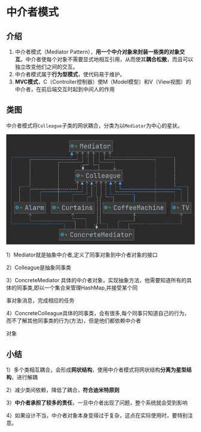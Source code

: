 # 中介者模式

## 介绍

1. 中介者模式（Mediator Pattern），**用一个中介对象来封装一些类的对象交互**。中介者使每个对象不需要显式地相互引用，从而使其**耦合松散**，而且可以独立改变他们之间的交互。
2. 中介者模式属于**行为型模式**，使代码易于维护。
3. **MVC模式**，C（Controller控制器）使M（Model模型）和V（View视图）的中介者，在前后端交互时起到中间人的作用







## 类图

中介者模式将`Colleague`子类的网状耦合，分类为以`Mediator`为中心的星状。

![image-20201122223206257](imgs/中介者模式/image-20201122223206257.png)

1）Mediator就是抽象中介者,定义了同事对象到中介者对象的接口

2）Colleague是抽象同事类

3）ConcreteMediator 具体的中介者对象，实现抽象方法，他需要知道所有的具体的同事类,即以一个集合来管理HashMap,并接受某个同

事对象消息，完成相应的任务

4）ConcreteColleague具体的同事类，会有很多,每个同事只知道自己的行为，而不了解其他同事类的行为(方法)，但是他们都依赖中介者

对象





## 小结

1）多个类相互耦合，会形成**网状结构**，使用中介者模式将网状结构**分离为星型结构**，进行解耦

2）减少类间依赖，降低了耦合，**符合迪米特原则**

3）**中介者承担了较多的责任**，一旦中介者出现了问题，整个系统就会受到影响

4）如果设计不当，中介者对象本身变得过于复杂，这点在实际使用时，要特别注意。
